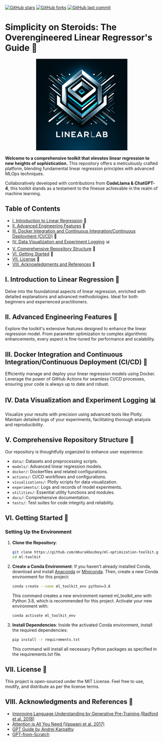 
[![GitHub stars](https://img.shields.io/github/stars/mburakbozbey/ml-optimization-toolkit.svg)](https://github.com/mburakbozbey/ml-toolkit/stargazers)
[![GitHub forks](https://img.shields.io/github/forks/mburakbozbey/ml-optimization-toolkit.svg)](https://github.com/mburakbozbey/ml-toolkit/network)
[![GitHub last commit](https://img.shields.io/github/last-commit/mburakbozbey/ml-optimization-toolkit.svg)](https://github.com/mburakbozbey/ml-toolkit/commits/master)

# Simplicity on Steroids: The Overengineered Linear Regressor's Guide 🚀

<div align="center">
  <img src="images/linearlab.png" alt="Linear-Lab" width="300" height="300"/>
</div>


**Welcome to a comprehensive toolkit that elevates linear regression to new heights of sophistication.** This repository offers a meticulously crafted platform, blending fundamental linear regression principles with advanced MLOps techniques.

Collaboratively developed with contributions from **CodeLlama & ChatGPT-4**, this toolkit stands as a testament to the finesse achievable in the realm of machine learning.

## Table of Contents
- [I. Introduction to Linear Regression](#i-introduction-to-linear-regression) 📘
- [II. Advanced Engineering Features](#ii-advanced-engineering-features) 🔩
- [III. Docker Integration and Continuous Integration/Continuous Deployment (CI/CD)](#iii-docker-integration-and-continuous-integrationcontinuous-deployment-cicd) 🐳
- [IV. Data Visualization and Experiment Logging](#iv-data-visualization-and-experiment-logging) 📊
- [V. Comprehensive Repository Structure](#v-comprehensive-repository-structure) 📂
- [VI. Getting Started](#vi-getting-started) 🚀
- [VII. License](#vii-license) 📄
- [VIII. Acknowledgments and References](#viii-acknowledgments-and-references) 🙏

## I. Introduction to Linear Regression 📘
Delve into the foundational aspects of linear regression, enriched with detailed explanations and advanced methodologies. Ideal for both beginners and experienced practitioners.

## II. Advanced Engineering Features 🔩
Explore the toolkit's extensive features designed to enhance the linear regression model. From parameter optimization to complex algorithmic enhancements, every aspect is fine-tuned for performance and scalability.

## III. Docker Integration and Continuous Integration/Continuous Deployment (CI/CD) 🐳
Efficiently manage and deploy your linear regression models using Docker. Leverage the power of GitHub Actions for seamless CI/CD processes, ensuring your code is always up to date and robust.

## IV. Data Visualization and Experiment Logging 📊
Visualize your results with precision using advanced tools like Plotly. Maintain detailed logs of your experiments, facilitating thorough analysis and reproducibility.

## V. Comprehensive Repository Structure 📂
Our repository is thoughtfully organized to enhance user experience:
- `data/`: Datasets and preprocessing scripts.
- `models/`: Advanced linear regression models.
- `docker/`: Dockerfiles and related configurations.
- `actions/`: CI/CD workflows and configurations.
- `visualizations/`: Plotly scripts for data visualization.
- `experiments/`: Logs and records of model experiments.
- `utilities/`: Essential utility functions and modules.
- `docs/`: Comprehensive documentation.
- `tests/`: Test suites for code integrity and reliability.

## VI. Getting Started 🚀
### Setting Up the Environment
1. **Clone the Repository**:
   ```bash
   git clone https://github.com/mburakbozbey/ml-optimization-toolkit.git
   cd ml-toolkit
   ```

2. **Create a Conda Environment**:
   If you haven't already installed Conda, download and install [Anaconda](https://www.anaconda.com/products/individual) or [Miniconda](https://docs.conda.io/en/latest/miniconda.html). Then, create a new Conda environment for this project:
   ```bash
   conda create --name ml_toolkit_env python=3.8
   ```
   This command creates a new environment named ml_toolkit_env with Python 3.8, which is recommended for this project. Activate your new environment with:
   ```bash
   conda activate ml_toolkit_env
   ```

3. **Install Dependencies**:
   Inside the activated Conda environment, install the required dependencies:
   ```bash
   pip install -r requirements.txt
   ```
   This command will install all necessary Python packages as specified in the requirements.txt file.

## VII. License 📄
This project is open-sourced under the MIT License. Feel free to use, modify, and distribute as per the license terms.

## VIII. Acknowledgments and References 🙏
- [Improving Language Understanding by Generative Pre-Training (Radford et al. 2018)](https://cdn.openai.com/research-covers/language-unsupervised/language_understanding_paper.pdf)
- [Attention is All You Need (Vaswani et al. 2017)](https://arxiv.org/abs/1706.03762)
- [GPT Guide by Andrej Karpathy](https://m.youtube.com/watch?v=kCc8FmEb1nY)
- [GPT-from-Scratch](https://github.com/LaurenceLungo/GPT-from-Scratch)
